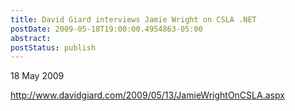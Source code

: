 ```yaml
---
title: David Giard interviews Jamie Wright on CSLA .NET
postDate: 2009-05-18T19:00:00.4954863-05:00
abstract: 
postStatus: publish
---
```

18 May 2009

http://www.davidgiard.com/2009/05/13/JamieWrightOnCSLA.aspx
